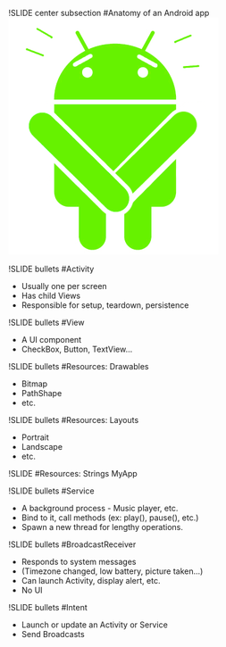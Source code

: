 !SLIDE center subsection
#Anatomy of an Android app
![](android_anatomy.png)

!SLIDE bullets
#Activity
* Usually one per screen
* Has child Views
* Responsible for setup, teardown, persistence

!SLIDE bullets
#View
* A UI component
* CheckBox, Button, TextView...

!SLIDE bullets
#Resources: Drawables
* Bitmap
* PathShape
* etc.

!SLIDE bullets
#Resources: Layouts
* Portrait
* Landscape
* etc.

!SLIDE
#Resources: Strings
    <string name="app_name">MyApp</string>

!SLIDE bullets
#Service
* A background process - Music player, etc.
* Bind to it, call methods (ex: play(), pause(), etc.)
* Spawn a new thread for lengthy operations.

!SLIDE bullets
#BroadcastReceiver
* Responds to system messages
* (Timezone changed, low battery, picture taken...)
* Can launch Activity, display alert, etc.
* No UI

!SLIDE bullets
#Intent
* Launch or update an Activity or Service
* Send Broadcasts
